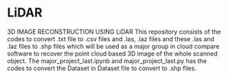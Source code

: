 # LiDAR
3D IMAGE RECONSTRUCTION USING LiDAR
This repository consists of the codes to convert .txt file to .csv files and .las, .laz files 
and these .las and .laz files to .shp files which will be used as a major group in cloud compare software to recover the 
point cloud based 3D image of the whole scanned object.
The major_project_last.ipynb and major_project_last.py has the codes to convert the Dataset in Dataset file to convert to .shp files.
